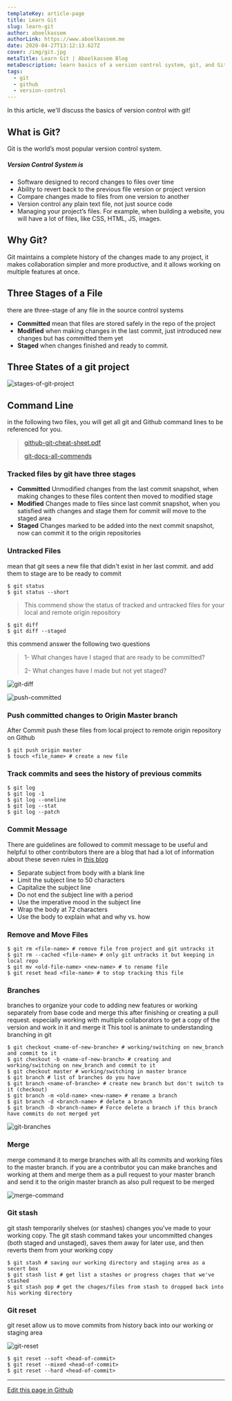 ```yaml
---
templateKey: article-page
title: Learn Git
slug: learn-git
author: aboelkassem
authorLink: https://www.aboelkassem.me
date: 2020-04-27T13:12:13.627Z
cover: /img/git.jpg
metaTitle: Learn Git | Aboelkassem Blog
metaDescription: learn basics of a version control system, git, and Github in aboelkassem blog
tags:
  - git
  - github
  - version-control
---
```

In this article, we'll discuss the basics of version control with git!

## What is Git?

Git is the world’s most popular version control system.

##### Version Control System is

* Software designed to record changes to files over time
* Ability to revert back to the previous file version or project version
* Compare changes made to files from one version to another
* Version control any plain text file, not just source code
* Managing your project’s files. For example, when building a website, you will
  have a lot of files, like CSS, HTML, JS, images.

## Why Git?

Git maintains a complete history of the changes made to any project, it makes collaboration simpler and more productive, and it allows working on multiple features at once.

## Three Stages of a File

there are three-stage of any file in the source control systems

* **Committed**
  mean that files are stored safely in the repo of the project
* **Modified**
  when making changes in the last commit, just introduced new changes but has committed them yet
* **Staged**
  when changes finished and ready to commit.

## Three States of a git project

![stages-of-git-project](https://raw.githubusercontent.com/aboelkassem/Git/master/images/Three%20States%20of%20git%20project.png "Three stages of git project")

## Command Line

in the following two files, you will get all git and Github command lines to be referenced for you.

> [github-git-cheat-sheet.pdf](https://github.github.com/training-kit/downloads/github-git-cheat-sheet.pdf)
>
> [git-docs-all-commends](https://git-scm.com/docs/git#_git_commands)

### Tracked files by git have three stages

* **Committed**
  Unmodified changes from the last commit snapshot, when making changes to these files
  content then moved to modified stage
* **Modified**
  Changes made to files since last commit snapshot, when you satisfied with changes and
  stage them for commit will move to the staged area
* **Staged**
  Changes marked to be added into the next commit snapshot, now can commit it to the origin
  repositories

### Untracked Files

mean that git sees a new file that didn't exist in her last commit. and add them to stage are to
be ready to commit

```shell
$ git status
$ git status --short
```

> This commend show the status of tracked and untracked files for your local and remote origin repository

```shell
$ git diff
$ git diff --staged
```

 this commend answer the following two questions

> 1- What changes have I staged that are ready to be committed?
>
> 2- What changes have I made but not yet staged?

![git-diff](https://raw.githubusercontent.com/aboelkassem/Git/master/images/git%20diff.png "git-diff command")

![push-committed](https://raw.githubusercontent.com/aboelkassem/Git/master/images/push%20committed.png "push committed changes to origin master")

### Push committed changes to Origin Master branch

After Commit push these files from local project to remote origin repository on Github

```shell
$ git push origin master
$ touch <file_name> # create a new file
```

### Track commits and sees the history of previous commits

```shell
$ git log
$ git log -1
$ git log --oneline
$ git log --stat
$ git log --patch
```

### Commit Message

There are guidelines are followed to commit message to be useful and helpful to other
contributors there are a blog that had a lot of information about these seven rules in [this blog](https://chris.beams.io/posts/git-commit/)

* Separate subject from body with a blank line
* Limit the subject line to 50 characters
* Capitalize the subject line
* Do not end the subject line with a period
* Use the imperative mood in the subject line
* Wrap the body at 72 characters
* Use the body to explain what and why vs. how

### Remove and Move Files

```shell
$ git rm <file-name> # remove file from project and git untracks it
$ git rm --cached <file-name> # only git untracks it but keeping in local repo
$ git mv <old-file-name> <new-name> # to rename file
$ git reset head <file-name> # to stop tracking this file
```

### Branches

branches to organize your code to adding new features or working separately from base code
and merge this after finishing or creating a pull request. especially working with multiple collaborators to get a copy of the version and work in it and merge it This tool is animate to understanding branching in git

```shell
$ git checkout <name-of-new-branche> # working/switching on new_branch and commit to it
$ git checkout -b <name-of-new-branch> # creating and working/switching on new_branch and commit to it
$ git checkout master # working/switching in master brance
$ git branch # list of branches do you have
$ git branch <name-of-branche> # create new branch but don't switch to it (checkout)
$ git branch -m <old-name> <new-name> # rename a branch
$ git branch -d <branch-name> # delete a branch
$ git branch -D <branch-name> # Force delete a branch if this branch have commits do not merged yet
```

![git-branches](https://raw.githubusercontent.com/aboelkassem/Git/master/images/branches.png "git branches")

### Merge

merge command it to merge branches with all its commits and working files to the master branch. if you are a contributor you can make branches and working at them and merge them as a pull request to your master branch and send it to the origin master branch as also pull request to be merged

![merge-command](https://raw.githubusercontent.com/aboelkassem/Git/master/images/merge.png "merge command")

### Git stash

git stash temporarily shelves (or stashes) changes you've made to your working copy. The git stash command takes your uncommitted changes (both staged and unstaged), saves them away for later use, and then reverts them from your working copy

```shell
$ git stash # saving our working directory and staging area as a secert box
$ git stash list # get list a stashes or progress chages that we've stashed
$ git stash pop # get the chages/files from stash to dropped back into his working directory
```

### Git reset

git reset allow us to move commits from history back into our working or staging area

![git-reset](https://raw.githubusercontent.com/aboelkassem/Git/master/images/git%20reset.png "git-reset command")

```shell
$ git reset --soft <head-of-commit>
$ git reset --mixed <head-of-commit>
$ git reset --hard <head-of-commit>
```

<hr>

[Edit this page in Github](https://github.com/aboelkassem/Git/blob/master/README.md)